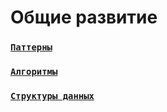 
# Общие развитие

### [`Паттерны`](./patterns)

### [`Алгоритмы`](./algorithms)

### [`Структуры данных`]()


